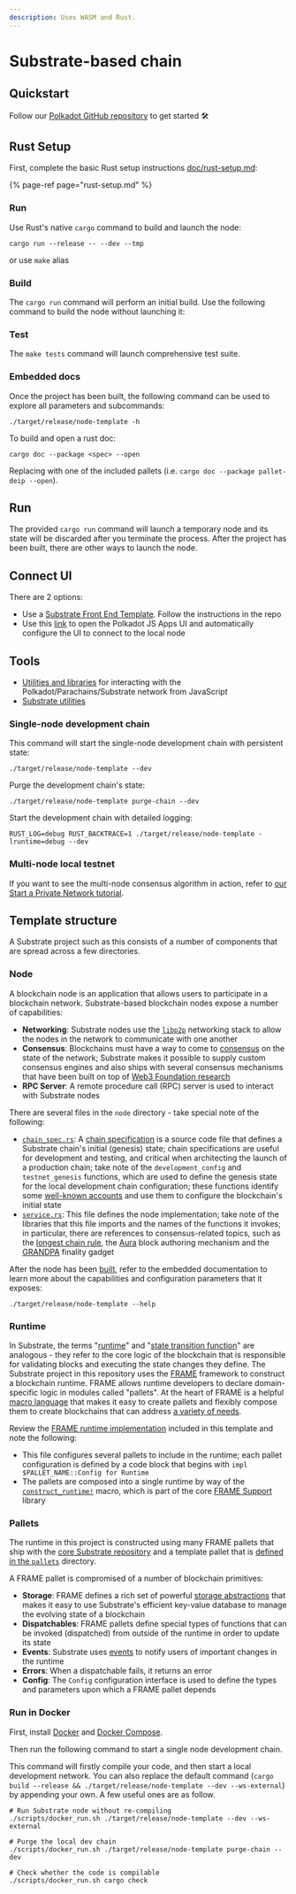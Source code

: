 ```yaml
---
description: Uses WASM and Rust.
---
```


# Substrate-based chain

## Quickstart

Follow our [Polkadot GitHub repository](https://github.com/DEIPworld/deip-polkadot) to get started 🛠️

## Rust Setup

First, complete the basic Rust setup instructions [doc/rust-setup.md](https://github.com/DEIPworld/deip-polkadot/blob/main/doc/rust-setup.md):

{% page-ref page="rust-setup.md" %}

### Run

Use Rust's native `cargo` command to build and launch the node:

```text
cargo run --release -- --dev --tmp
```

or use `make` alias

### Build

The `cargo run` command will perform an initial build. Use the following command to build the node without launching it:

### Test

The `make tests` command will launch comprehensive test suite.

### Embedded docs

Once the project has been built, the following command can be used to explore all parameters and subcommands:

```text
./target/release/node-template -h
```

To build and open a rust doc:

```text
cargo doc --package <spec> --open
```

Replacing with one of the included pallets \(i.e. `cargo doc --package pallet-deip --open`\).

## Run

The provided `cargo run` command will launch a temporary node and its state will be discarded after you terminate the process. After the project has been built, there are other ways to launch the node.

## Connect UI

There are 2 options:

* Use a [Substrate Front End Template](https://github.com/substrate-developer-hub/substrate-front-end-template). Follow the instructions in the repo
* Use this [link](https://polkadot.js.org/apps/#/extrinsics?rpc=ws://127.0.0.1:9944) to open the Polkadot JS Apps UI and automatically configure the UI to connect to the local node

## Tools

* [Utilities and libraries](https://polkadot.js.org/docs/) for interacting with the Polkadot/Parachains/Substrate network from JavaScript
* [Substrate utilities](https://www.shawntabrizi.com/substrate-js-utilities/)

### Single-node development chain

This command will start the single-node development chain with persistent state:

```text
./target/release/node-template --dev
```

Purge the development chain's state:

```text
./target/release/node-template purge-chain --dev
```

Start the development chain with detailed logging:

```text
RUST_LOG=debug RUST_BACKTRACE=1 ./target/release/node-template -lruntime=debug --dev
```

### Multi-node local testnet

If you want to see the multi-node consensus algorithm in action, refer to [our Start a Private Network tutorial](https://substrate.dev/docs/en/tutorials/start-a-private-network/).

## Template structure

A Substrate project such as this consists of a number of components that are spread across a few directories.

### Node

A blockchain node is an application that allows users to participate in a blockchain network. Substrate-based blockchain nodes expose a number of capabilities:

* **Networking**: Substrate nodes use the [`libp2p`](https://libp2p.io/) networking stack to allow the nodes in the network to communicate with one another
* **Consensus**: Blockchains must have a way to come to [consensus](https://substrate.dev/docs/en/knowledgebase/advanced/consensus) on the state of the network; Substrate makes it possible to supply custom consensus engines and also ships with several consensus mechanisms that have been built on top of [Web3 Foundation research](https://research.web3.foundation/en/latest/polkadot/NPoS/index.html)
* **RPC Server**: A remote procedure call \(RPC\) server is used to interact with Substrate nodes

There are several files in the `node` directory - take special note of the following:

* [`chain_spec.rs`](https://github.com/DEIPworld/deip-polkadot/blob/main/node/src/chain_spec.rs): A [chain specification](https://substrate.dev/docs/en/knowledgebase/integrate/chain-spec) is a source code file that defines a Substrate chain's initial \(genesis\) state; chain specifications are useful for development and testing, and critical when architecting the launch of a production chain; take note of the `development_config` and `testnet_genesis` functions, which are used to define the genesis state for the local development chain configuration; these functions identify some [well-known accounts](https://substrate.dev/docs/en/knowledgebase/integrate/subkey#well-known-keys) and use them to configure the blockchain's initial state
* [`service.rs`](https://github.com/DEIPworld/deip-polkadot/blob/main/node/src/service.rs): This file defines the node implementation; take note of the libraries that this file imports and the names of the functions it invokes; in particular, there are references to consensus-related topics, such as the [longest chain rule](https://substrate.dev/docs/en/knowledgebase/advanced/consensus#longest-chain-rule), the [Aura](https://substrate.dev/docs/en/knowledgebase/advanced/consensus#aura) block authoring mechanism and the [GRANDPA](https://substrate.dev/docs/en/knowledgebase/advanced/consensus#grandpa) finality gadget

After the node has been [built](./#build), refer to the embedded documentation to learn more about the capabilities and configuration parameters that it exposes:

```text
./target/release/node-template --help
```

### Runtime

In Substrate, the terms "[runtime](https://substrate.dev/docs/en/knowledgebase/getting-started/glossary#runtime)" and "[state transition function](https://substrate.dev/docs/en/knowledgebase/getting-started/glossary#stf-state-transition-function)" are analogous - they refer to the core logic of the blockchain that is responsible for validating blocks and executing the state changes they define. The Substrate project in this repository uses the [FRAME](https://substrate.dev/docs/en/knowledgebase/runtime/frame) framework to construct a blockchain runtime. FRAME allows runtime developers to declare domain-specific logic in modules called "pallets". At the heart of FRAME is a helpful [macro language](https://substrate.dev/docs/en/knowledgebase/runtime/macros) that makes it easy to create pallets and flexibly compose them to create blockchains that can address [a variety of needs](https://www.substrate.io/substrate-users/).

Review the [FRAME runtime implementation](https://github.com/DEIPworld/deip-polkadot/blob/main/runtime/src/lib.rs) included in this template and note the following:

* This file configures several pallets to include in the runtime; each pallet configuration is defined by a code block that begins with `impl $PALLET_NAME::Config for Runtime`
* The pallets are composed into a single runtime by way of the [`construct_runtime!`](https://crates.parity.io/frame_support/macro.construct_runtime.html) macro, which is part of the core [FRAME Support](https://substrate.dev/docs/en/knowledgebase/runtime/frame#support-library) library

### Pallets

The runtime in this project is constructed using many FRAME pallets that ship with the [core Substrate repository](https://github.com/paritytech/substrate/tree/master/frame) and a template pallet that is [defined in the `pallets`](https://github.com/DEIPworld/deip-polkadot/blob/main/pallets/template/src/lib.rs) directory.

A FRAME pallet is compromised of a number of blockchain primitives:

* **Storage**: FRAME defines a rich set of powerful [storage abstractions](https://substrate.dev/docs/en/knowledgebase/runtime/storage) that makes it easy to use Substrate's efficient key-value database to manage the evolving state of a blockchain
* **Dispatchables**: FRAME pallets define special types of functions that can be invoked \(dispatched\) from outside of the runtime in order to update its state
* **Events**: Substrate uses [events](https://substrate.dev/docs/en/knowledgebase/runtime/events) to notify users of important changes in the runtime
* **Errors**: When a dispatchable fails, it returns an error
* **Config**: The `Config` configuration interface is used to define the types and parameters upon which a FRAME pallet depends

### Run in Docker

First, install [Docker](https://docs.docker.com/get-docker/) and [Docker Compose](https://docs.docker.com/compose/install/).

Then run the following command to start a single node development chain.

This command will firstly compile your code, and then start a local development network. You can also replace the default command \(`cargo build --release && ./target/release/node-template --dev --ws-external`\) by appending your own. A few useful ones are as follow.

```text
# Run Substrate node without re-compiling
./scripts/docker_run.sh ./target/release/node-template --dev --ws-external

# Purge the local dev chain
./scripts/docker_run.sh ./target/release/node-template purge-chain --dev

# Check whether the code is compilable
./scripts/docker_run.sh cargo check
```

